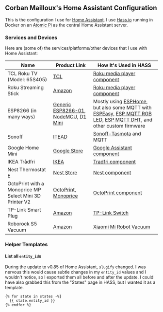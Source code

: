 ## Corban Mailloux's Home Assistant Configuration

This is the configuration I use for [Home Assistant](https://www.home-assistant.io/). I use [Hass.io](https://www.home-assistant.io/hassio/) running in Docker on an [Atomic Pi](https://dlidirect.com/products/atomic-pi) as the central Home Assistant server.

### Services and Devices

Here are (some of) the services/platforms/other devices that I use with Home Assistant:

| Name                                                    | Product Link                                                                                                                                                                            | How It's Used in HASS                                                                                                                                                                                                                                                                                   |
| ------------------------------------------------------- | --------------------------------------------------------------------------------------------------------------------------------------------------------------------------------------- | ------------------------------------------------------------------------------------------------------------------------------------------------------------------------------------------------------------------------------------------------------------------------------------------------------- |
| TCL Roku TV (Model: 65S405)                             | [TCL](https://www.tclusa.com/products/home-theater/4-series/tcl-65-class-4-series-4k-uhd-led-roku-smart-tv-65s405)                                                                      | [Roku media player component](https://www.home-assistant.io/components/media_player.roku/)                                                                                                                                                                                                              |
| Roku Streaming Stick                                    | [Amazon](https://www.amazon.com/gp/product/B075XN5L53/)                                                                                                                                 | [Roku media player component](https://www.home-assistant.io/components/media_player.roku/)                                                                                                                                                                                                              |
| ESP8266 (in many ways)                                  | [Generic ESP8266-01](https://www.amazon.com/gp/product/B00PA3UQNI/), [NodeMCU](https://www.amazon.com/gp/product/B010O1G1ES/), [D1 Mini](https://www.amazon.com/gp/product/B01N3P763C/) | Mostly using [ESPHome](https://esphome.io/), but also some MQTT with [ESPEasy](https://www.letscontrolit.com/wiki/index.php/ESPEasy), [ESP MQTT RGB LED](https://github.com/corbanmailloux/esp-mqtt-rgb-led), [ESP MQTT DHT](https://github.com/corbanmailloux/esp-mqtt-dht), and other custom firmware |
| Sonoff                                                  | [ITEAD](https://www.itead.cc/sonoff-wifi-wireless-switch.html)                                                                                                                          | [Sonoff-Tasmota](https://github.com/arendst/Sonoff-Tasmota) and MQTT                                                                                                                                                                                                                                    |
| Google Home Mini                                        | [Google Store](https://store.google.com/us/product/google_home_mini)                                                                                                                    | [Google Assistant component](https://www.home-assistant.io/components/google_assistant/)                                                                                                                                                                                                                |
| IKEA Trådfri                                            | [IKEA](https://www.ikea.com/us/en/catalog/products/90353361/)                                                                                                                           | [Tradfri component](https://www.home-assistant.io/components/tradfri/)                                                                                                                                                                                                                                  |
| Nest Thermostat E                                       | [Nest Store](https://store.nest.com/product/thermostat-e/T4000ES)                                                                                                                       | [Nest component](https://www.home-assistant.io/components/nest/)                                                                                                                                                                                                                                        |
| OctoPrint with a Monoprice MP Select Mini 3D Printer V2 | [OctoPrint](https://octoprint.org/), [Monoprice](https://www.monoprice.com/product?p_id=21711)                                                                                          | [OctoPrint component](https://www.home-assistant.io/components/octoprint/)                                                                                                                                                                                                                              |
| TP-Link Smart Plug                                      | [Amazon](https://www.amazon.com/gp/product/B01K1JVZOE/)                                                                                                                                 | [TP-Link Switch](https://www.home-assistant.io/components/switch.tplink/)                                                                                                                                                                                                                               |
| Roborock S5 Vacuum                                      | [Amazon](https://www.amazon.com/gp/product/B0792BWMV4/)                                                                                                                                 | [Xiaomi Mi Robot Vacuum](https://www.home-assistant.io/integrations/vacuum.xiaomi_miio/)                                                                                                                                                                                                                |

### Helper Templates

#### List all `entity_id`s

During the update to v0.85 of Home Assistant, `slugify` changed. I was nervous this would cause subtle changes in my `entity_id` values and I wouldn't notice, so I exported them all before and after the update.
I could have also grabbed this from the "States" page in HASS, but I wanted it as a template.

```
{% for state in states -%}
  {{ state.entity_id }}
{% endfor %}
```
